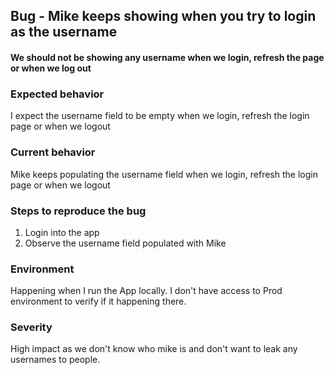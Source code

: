 ## Bug - Mike keeps showing when you try to login as the username

#### We should not be showing any username when we login, refresh the page or when we log out

### Expected behavior

I expect the username field to be empty when we login, refresh the login page or when we logout

### Current behavior

Mike keeps populating the username field when we login, refresh the login page or when we logout

### Steps to reproduce the bug

1. Login into the app
2. Observe the username field populated with Mike

### Environment

Happening when I run the App locally. I don't have access to Prod environment to verify if it happening there.

### Severity

High impact as we don't know who mike is and don't want to leak any usernames to people.
